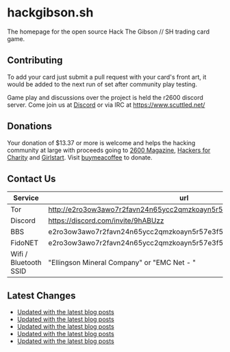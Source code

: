 # hackgibson.sh
The homepage for the open source Hack The Gibson // SH trading card game.


## Contributing

To add your card just submit a pull request with your card's front art, it would be added to the next run of set after community play testing.

Game play and discussions over the project is held the r2600 discord server. Come join us at [Discord](https://discord.com/invite/9hABUzz) or via IRC at https://www.scuttled.net/


## Donations

Your donation of $13.37 or more is welcome and helps the hacking community at large with proceeds going to [2600 Magazine](https://2600.com/), [Hackers for Charity](https://hackersforcharity.org) and [Girlstart](https://girlstart.org).  Visit [buymeacoffee](https://www.buymeacoffee.com/hackgibson.sh) to donate.


## Contact Us

Service | url
-|-
Tor | http://e2ro3ow3awo7r2favn24n65ycc2qmzkoayn5r57e3f56nvjwdcgg32ad.onion
Discord | https://discord.com/invite/9hABUzz
BBS | e2ro3ow3awo7r2favn24n65ycc2qmzkoayn5r57e3f56nvjwdcgg32ad.onion:23
FidoNET | e2ro3ow3awo7r2favn24n65ycc2qmzkoayn5r57e3f56nvjwdcgg32ad.onion:24554
Wifi / Bluetooth SSID | "Ellingson Mineral Company" or "EMC Net - <fidonet address>"

## Latest Changes
<!-- BLOG-POST-LIST:START -->
- [Updated with the latest blog posts](https://github.com/DFW2600/hackgibson.sh/commit/0c9f362be63408ab9870e282ee5b5b1977ac5c56)
- [Updated with the latest blog posts](https://github.com/DFW2600/hackgibson.sh/commit/edc6903ebc62ec2b9e3a8e692a8976c3ce320644)
- [Updated with the latest blog posts](https://github.com/DFW2600/hackgibson.sh/commit/905deab061407245fac3069d92e528bf7c9067d9)
- [Updated with the latest blog posts](https://github.com/DFW2600/hackgibson.sh/commit/57e5ecd0564dfeae151d85c42d6c14f6c2ed1bed)
- [Updated with the latest blog posts](https://github.com/DFW2600/hackgibson.sh/commit/994f36146032a0cdb6ee08203ad6fc47f62cc821)
<!-- BLOG-POST-LIST:END -->
